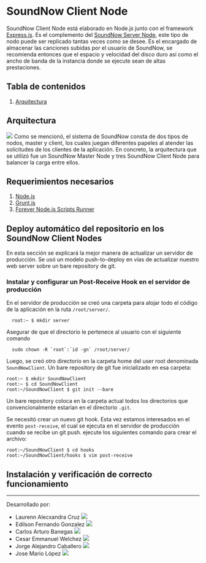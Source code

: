 SoundNow Client Node
====================

SoundNow Client Node está elaborado en Node.js junto con el framework [Express.js](http://expressjs.com/). Es el complemento del [SoundNow Server Node](https://github.com/efgm1024/SoundNowServer), este tipo de nodo puede ser replicado tantas veces como se desee. Es el encargado de almacenar las canciones subidas por el usuario de SoundNow, se recomienda entonces que el espacio y velocidad del disco duro así como el ancho de banda de la instancia donde se ejecute sean de altas prestaciones.

Tabla de contenidos
-------------------
1. [Arquitectura](#arquitectura)

## Arquitectura
![](http://res.cloudinary.com/dodpsiyv0/image/upload/v1446616891/soundnowarchitecture_z1hn19.png)
Como se mencionó, el sistema de SoundNow consta de dos tipos de nodos, master y client, los cuales juegan diferentes papeles al atender las solicitudes de los clientes de la aplicación. En concreto, la arquitectura que se utilizó fue un SoundNow Master Node y tres SoundNow Client Node para balancer la carga entre ellos.

## Requerimientos necesarios
1. [Node.js](https://nodejs.org/en/)
2. [Grunt.js](http://gruntjs.com/)
3. [Forever Node.js Scripts Runner](http://www.slidequest.com/q/70ang)

## Deploy automático del repositorio en los SoundNow Client Nodes
En esta sección se explicará la mejor manera de actualizar un servidor de producción. Se usó un modelo push-to-deploy en vías de actualizar nuestro web server sobre un bare repository de git.

### Instalar y configurar un Post-Receive Hook en el servidor de producción
En el servidor de producción se creó una carpeta para alojar todo el código de la aplicación en la ruta ```/root/server/```.

```
  root:~ $ mkdir server
```

Asegurar de que el directorio le pertenece al usuario con el siguiente comando

```
  sudo chown -R `root`:`id -gn` /root/server/
```

Luego, se creó otro directorio en la carpeta home del user root denominada ```SoundNowClient```. Un bare repository de git fue inicializado en esa carpeta:
```
root:~ $ mkdir SoundNowClient
root:~ $ cd SoundNowClient
root:~/SoundNowClient $ git init --bare
```

Un bare repository coloca en la carpeta actual todos los directorios que convencionalmente estarían en el directorio ```.git```.

Se necesitó crear un nuevo git hook. Esta vez estamos interesados en el evento ```post-receive```, el cual se ejecuta en el servidor de producción cuando se recibe un git push. ejecute los siguientes comando para crear el archivo:
```
root:~/SoundNowClient $ cd hooks
root:~/SoundNowClient/hooks $ vim post-receive
```
## Instalación y verificación de correcto funcionamiento

***********************************
[GithubIcon]: https://assets-cdn.github.com/favicon.ico

Desarrollado por:
- Laurenn Alecxandra Cruz [![][GithubIcon]](https://github.com/Alecxandra)
- Edilson Fernando Gonzalez [![][GithubIcon]](https://github.com/efgm1024)
- Carlos Arturo Banegas [![][GithubIcon]](https://github.com/efgm1024)
- Cesar Emmanuel Welchez [![][GithubIcon]](https://github.com)
- Jorge Alejandro Caballero [![][GithubIcon]](https://github.com)
- Jose Mario López
[![][GithubIcon]](https://github.com)
